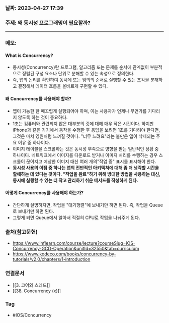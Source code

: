 ### 날짜: 2023-04-27 17:39

### 주제: 왜 동시성 프로그래밍이 필요할까?
---
### 메모: 
#### What is Concurrency? 
- 동시성(Concurrency)란 프로그램, 알고리즘 또는 문제를 순서에 관계없이 부분적으로 정렬된 구성 요소나 단위로 분해할 수 있는 속성으로 정의한다. 
- 즉, 앱의 논리를 확인하여 동시에 또는 임의의 순서로 실행할 수 있는 조각을 분해하고 결정해서 데이터 흐름을 올바르게 구현할 수 있다. 
#### 왜 Concurrency를 사용해야 할까? 
- 앱이 가능한 한 매끄럽게 실행되어야 하며, 이는 사용자가 언제나 무언가를 기다리지 않도록 하는 것이 중요하다. 
- 1초는 컴퓨터와 관련되지 않은 대부분의 것에 대해 매우 작은 시간이다. 하지만 iPhone과 같은 기기에서 동작을 수행한 후 응답을 보려면 1초를 기다려야 한다면, 그것은 마치 영원처럼 느껴질 것이다. "너무 느려요"라는 불만은 앱이 삭제되는 주요 이유 중 하나이다. 
- 이미지 테이블을 스크롤하는 것은 동시성 부족으로 영향을 받는 일반적인 상황 중 하나이다. 네트워크에서 이미지를 다운로드 받거나 이미지 처리를 수행하는 경우 스크롤이 끊어지고 예상한 이미지 대신 여러 개의"작업 중" 표시를 표시해야 한다. 
- **동시성 사용의 이점 중 하나는 앱의 전반적인 아키텍쳐에 대해 좀 더 생각할 시간을 할애하는 데 있다는 것이다.   "작업을 완료"하기 위해 방대한 방법을 사용하는 대신, 동시에 실행할 수 있는 더 작고 관리하기 쉬운 메서드를 작성하게 된다.**
#### 어떻게 Concurrency를 사용해야 하는가?
- 간단하게 설명하자면, 작업을 "대기행렬"에 보내기만 하면 된다. 즉, 작업을 Queue로 보내기만 하면 된다. 
- 그렇게 되면 Queue에서 알아서 적절히 CPU로 작업을 나눠주게 된다. 

### 출처(참고문헌) 
- https://www.inflearn.com/course/lecture?courseSlug=iOS-Concurrency-GCD-Operation&unitId=32550&tab=curriculum
- https://www.kodeco.com/books/concurrency-by-tutorials/v2.0/chapters/1-introduction

### 연결문서 
- [[3. 코어와 스레드]]
- [[38. Concurrency (x)]]

### Tag
- #IOS/Concurrency